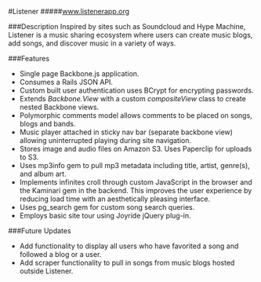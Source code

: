 #Listener
#####www.listenerapp.org

###Description
Inspired by sites such as Soundcloud and Hype Machine, Listener is a music sharing ecosystem where users can create music blogs, add songs, and discover music in a variety of ways.

###Features
* Single page Backbone.js application.
* Consumes a Rails JSON API.
* Custom built user authentication uses BCrypt for encrypting passwords.
* Extends *Backbone.View* with a custom *compositeView* class to create nested Backbone views.
* Polymorphic comments model allows comments to be placed on songs, blogs and bands.
* Music player attached in sticky nav bar (separate backbone view) allowing uninterrupted playing during site navigation.
* Stores image and audio files on Amazon S3. Uses Paperclip for uploads to S3.
* Uses mp3info gem to pull mp3 metadata including title, artist, genre(s), and album art.
* Implements infinites croll through custom JavaScript in the browser and the Kaminari gem in the backend. This improves the user experience by reducing load time with an aesthetically pleasing interface.
* Uses pg_search gem for custom song search queries.
* Employs basic site tour using Joyride jQuery plug-in.

###Future Updates
* Add functionality to display all users who have favorited a song and followed a blog or a user.
* Add scraper functionality to pull in songs from music blogs hosted outside Listener.
